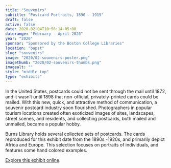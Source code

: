 ```yaml
---
title: "Souvenirs"
subtitle: "Postcard Portraits, 1890 - 1915"
draft: false
active: false
date: 2020-02-04T10:56:14-05:00
daterange: "February - April 2020"
year: "2020"
sponsor: "Sponsored by the Boston College Libraries"
location: "bapst"
slug: "souvenirs"
image: "2020/02-souvenirs-poster.png"
imagethumb: "2020/02-souvenirs-thumbs.png"
imagealt: ""
style: "middle_top"
type: "exhibits"
---
```


In the United States, postcards could not be sent through the mail until 1872, and it wasn’t until 1898 that non-official, privately-printed cards could be mailed. With this new, quick, and attractive method of communication, a souvenir postcard industry soon flourished. Photographers in popular tourism locations created often exoticized images of sites, landscapes, street scenes, and residents, and collecting postcards, both mailed and unmailed, became a popular hobby. 

Burns Library holds several collected sets of postcards. The cards reproduced for this exhibit date from the 1890s -1920s, and primarily depict Africa and Europe. This selection focuses on portraits of individuals, and features some hand colored examples.

<a href="https://library.bc.edu/burns-exhibits/souvenirs/" class="explore" target="_blank">Explore this exhibit online</a>.